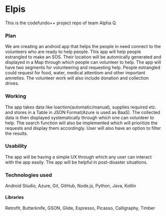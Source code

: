 # Elpis
This is the codefundo++ project repo of team Alpha Q.

### Plan
We are creating an android app that helps the people in need connect to the volunteers who are ready to help people.
This app will help people estrangled to make an SOS. Their location will be automically generated and displayed in a Map through   which people can volunteer to help. The app will have two segments for volunteering and requesting help. People estrangled could request for food, water, medical attentiom and other important amneties. The volunteer work will also include donation and collection drives. 

### Working
The app takes data like loaction(automatic/manual), supplies required etc. and stores in a Table in JSON Format(Azure is used as BaaS). The collected data is then displayed systematically through which one can volunteer to help. The search function will also be implemented which will prioritize the requests and display them accordingly. User will also have an option to filter the results.

### Usability
The app will be having a simple UX through which any user can interact with the app easily. The app will be helpful in post-disaster situations. 

### Technologies used
Android Studio, Azure, Git, GitHub, Node.js, Python, Java, Kotlin
#### Libraries 
Retrofit, Butterknife, GSON, Glide, Espresso, Picasso, Calligraphy, Timber
